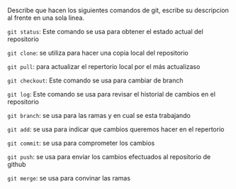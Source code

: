 Describe que hacen los siguientes comandos de git, escribe su descripcion al frente en una sola linea.

`git status`: Este comando se usa para obtener el estado actual del repositorio

`git clone`: se utiliza para hacer una copia local del repositorio

`git pull`: para actualizar el repertorio local por el más actualizaso

`git checkout`: Este comando se usa para cambiar de branch

`git log`: Este comando se usa para revisar el historial de cambios en el repositorio

`git branch`: se usa para las ramas y en cual se esta trabajando

`git add`: se usa para indicar que cambios queremos hacer en el repertorio

`git commit`: se usa para comprometer los cambios 

`git push`: se usa para enviar los cambios efectuados al repositorio de github

`git merge`: se usa para convinar las ramas 
